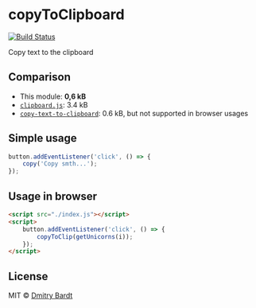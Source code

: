 # copyToClipboard
[![Build Status](https://travis-ci.org/ximet/copyToClipboard.svg?branch=master)](https://travis-ci.org/ximet/copyToClipboard)


Copy text to the clipboard

## Comparison

- This module: **0,6 kB**
- [`clipboard.js`](https://github.com/zenorocha/clipboard.js): 3.4 kB
- [`copy-text-to-clipboard`](https://github.com/sindresorhus/copy-text-to-clipboard): 0.6 kB, but not supported in browser usages


## Simple usage

```js
button.addEventListener('click', () => {
	copy('Copy smth...');
});
```

## Usage in browser

```html
<script src="./index.js"></script>
<script>
	button.addEventListener('click', () => {
		copyToClip(getUnicorns(i));
	});
</script>
```

## License

MIT © [Dmitry Bardt](https://github.com/ximet)
